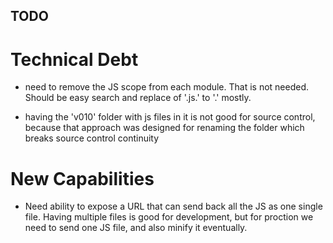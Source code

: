 ## TODO 

# Technical Debt

* need to remove the JS scope from each module. That is not needed. Should be easy search and replace of '.js.' to '.' mostly.

* having the 'v010' folder with js files in it is not good for source control, because that approach was designed for renaming the folder which breaks source control continuity

# New Capabilities

* Need ability to expose a URL that can send back all the JS as one single file. Having multiple files is good for development, but for proction we need to send one JS file, and also minify it eventually.